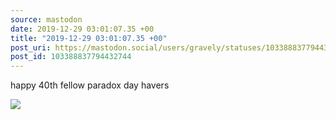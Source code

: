 ```yaml
---
source: mastodon
date: 2019-12-29 03:01:07.35 +00
title: "2019-12-29 03:01:07.35 +00"
post_uri: https://mastodon.social/users/gravely/statuses/103388837794432744
post_id: 103388837794432744
---
```

happy 40th fellow paradox day havers


![](/images/23245109.jpg)

